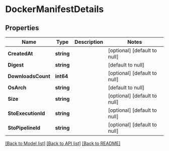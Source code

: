 # DockerManifestDetails

## Properties
Name | Type | Description | Notes
------------ | ------------- | ------------- | -------------
**CreatedAt** | **string** |  | [optional] [default to null]
**Digest** | **string** |  | [default to null]
**DownloadsCount** | **int64** |  | [optional] [default to null]
**OsArch** | **string** |  | [default to null]
**Size** | **string** |  | [optional] [default to null]
**StoExecutionId** | **string** |  | [optional] [default to null]
**StoPipelineId** | **string** |  | [optional] [default to null]

[[Back to Model list]](../README.md#documentation-for-models) [[Back to API list]](../README.md#documentation-for-api-endpoints) [[Back to README]](../README.md)

